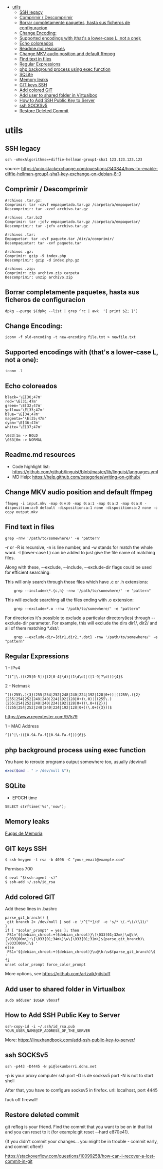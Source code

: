- [utils](#utils)
  * [SSH legacy](#ssh-legacy)
  * [Comprimir / Descomprimir](#comprimir---descomprimir)
  * [Borrar completamente paquetes, hasta sus ficheros de configuracion](#borrar-completamente-paquetes--hasta-sus-ficheros-de-configuracion)
  * [Change Encoding:](#change-encoding-)
  * [Supported encodings with (that's a lower-case L, not a one):](#supported-encodings-with--that-s-a-lower-case-l--not-a-one--)
  * [Echo coloreados](#echo-coloreados)
  * [Readme.md resources](#readmemd-resources)
  * [Change MKV audio position and default ffmpeg](#change-mkv-audio-position-and-default-ffmpeg)
  * [Find text in files](#find-text-in-files)
  * [Regular Expressions](#regular-expressions)
  * [php background process using exec function](#php-background-process-using-exec-function)
  * [SQLite](#sqlite)
  * [Memory leaks](#memory-leaks)
  * [GIT keys SSH](#git-keys-ssh)
  * [Add colored GIT](#add-colored-git)
  * [Add user to shared folder in Virtualbox](#add-user-to-shared-folder-in-Virtualbox)
  * [How to Add SSH Public Key to Server](#how-to-add-ssh-public-key-to-server)
  * [ssh SOCKSv5](#ssh-SOCKSv5)
  * [Restore Deleted Commit](#restore-deleted-commit)


# utils

## SSH legacy
```Shell
ssh -oKexAlgorithms=+diffie-hellman-group1-sha1 123.123.123.123
```
source: https://unix.stackexchange.com/questions/340844/how-to-enable-diffie-hellman-group1-sha1-key-exchange-on-debian-8-0

## Comprimir / Descomprimir
```Shell
Archivos .tar.gz:
Comprimir: tar -czvf empaquetado.tar.gz /carpeta/a/empaquetar/
Descomprimir: tar -xzvf archivo.tar.gz

Archivos .tar.bz2
Comprimir: tar -jcfv empaquetado.tar.gz /carpeta/a/empaquetar/
Descomprimir: tar -jxfv archivo.tar.gz

Archivos .tar:
Empaquetar: tar -cvf paquete.tar /dir/a/comprimir/
Desempaquetar: tar -xvf paquete.tar

Archivos .gz:
Comprimir: gzip -9 index.php
Descomprimir: gzip -d index.php.gz

Archivos .zip:
Comprimir: zip archivo.zip carpeta
Descomprimir: unzip archivo.zip
```

## Borrar completamente paquetes, hasta sus ficheros de configuracion
```Shell
dpkg --purge $(dpkg --list | grep ^rc | awk  '{ print $2; }')

```

## Change Encoding:
```Shell
iconv -f old-encoding -t new-encoding file.txt > newfile.txt

```
## Supported encodings with (that's a lower-case L, not a one):
```Shell
iconv -l 
```

## Echo coloreados
```Shell
black='\E[30;47m'
red='\E[31;47m'
green='\E[32;47m'
yellow='\E[33;47m'
blue='\E[34;47m'
magenta='\E[35;47m'
cyan='\E[36;47m'
white='\E[37;47m'

\033[1m -> BOLD
\033[0m -> NORMAL
```

## Readme.md resources

- Code highlight list: https://github.com/github/linguist/blob/master/lib/linguist/languages.yml
- MD Help: https://help.github.com/categories/writing-on-github/

## Change MKV audio position and default ffmpeg
```Shell
ffmpeg -i input.mkv -map 0:v:0 -map 0:a:1 -map 0:a:2 -map 0:a:0 -disposition:a:0 default -disposition:a:1 none -disposition:a:2 none -c copy output.mkv
```

## Find text in files
```Shell
grep -rnw '/path/to/somewhere/' -e 'pattern'
```
  -r or -R is recursive,
  -n is line number, and
  -w stands for match the whole word.
  -l (lower-case L) can be added to just give the file name of matching files.

Along with these, --exclude, --include, --exclude-dir flags could be used for efficient searching:

  This will only search through those files which have .c or .h extensions:
```Shell
    grep --include=\*.{c,h} -rnw '/path/to/somewhere/' -e "pattern"
```
  This will exclude searching all the files ending with .o extension:
```Shell
    grep --exclude=*.o -rnw '/path/to/somewhere/' -e "pattern"
```
For directories it's possible to exclude a particular directory(ies) through --exclude-dir parameter. For example, this will exclude the dirs dir1/, dir2/ and all of them matching *.dst/:
```Shell
    grep --exclude-dir={dir1,dir2,*.dst} -rnw '/path/to/somewhere/' -e "pattern"
```

## Regular Expressions
1 - IPv4
```Shell
^((^|\.)((25[0-5])|(2[0-4]\d)|(1\d\d)|([1-9]?\d))){4}$
```
2 - Netmask
```Shell
^(((255\.){3}(255|254|252|248|240|224|192|128|0+))|((255\.){2}(255|254|252|248|240|224|192|128|0+)\.0)|((255\.)(255|254|252|248|240|224|192|128|0+)(\.0+){2})|((255|254|252|248|240|224|192|128|0+)(\.0+){3}))$
```
https://www.regextester.com/97579

1 - MAC Address
```Shell
^((^|\:)([0-9A-Fa-f][0-9A-Fa-f])){6}$
```

## php background process using exec function

You have to reroute programs output somewhere too, usually /dev/null

```PHP
exec($cmd . " > /dev/null &");
```
## SQLite

- EPOCH time
```Shell
SELECT strftime('%s','now');
```

## Memory leaks
[Fugas de Memoria](fugasMemoria.md)

## GIT keys SSH
```Shell
$ ssh-keygen -t rsa -b 4096 -C "your_email@example.com"
```
Permisos 700

```Shell
$ eval "$(ssh-agent -s)"
$ ssh-add ~/.ssh/id_rsa
```

## Add colored GIT

Add these lines in .bashrc
```Shell
parse_git_branch() {
 git branch 2> /dev/null | sed -e '/^[^*]/d' -e 's/* \(.*\)/(\1)/'
}
if [ "$color_prompt" = yes ]; then
 PS1='${debian_chroot:+($debian_chroot)}\[\033[01;32m\]\u@\h\[\033[00m\]:\[\033[01;34m\]\w\[\033[01;31m\]$(parse_git_branch)\[\033[00m\]\$ '
else
 PS1='${debian_chroot:+($debian_chroot)}\u@\h:\w$(parse_git_branch)\$ '
fi
unset color_prompt force_color_prompt
```

More options, see https://github.com/artzaik/gitstuff

## Add user to shared folder in Virtualbox

```Shell
sudo adduser $USER vboxsf
```

## How to Add SSH Public Key to Server

```Shell
ssh-copy-id -i ~/.ssh/id_rsa.pub YOUR_USER_NAME@IP_ADDRESS_OF_THE_SERVER
```

More: https://linuxhandbook.com/add-ssh-public-key-to-server/

## ssh SOCKSv5 

```shell
ssh -p443 -D4445 -N pi@lekunberri.ddns.net
```
-p is your proxy computer ssh port
-D is de socksv5 port
-N is not to start shell

After that, you have to configure socksv5 in firefox. url: localhost, port 4445

fuck off firewall!

## Restore deleted commit

git reflog is your friend. Find the commit that you want to be on in that list and you can reset to it (for example:git reset --hard e870e41).

(If you didn't commit your changes... you might be in trouble - commit early, and commit often!)

https://stackoverflow.com/questions/10099258/how-can-i-recover-a-lost-commit-in-git

